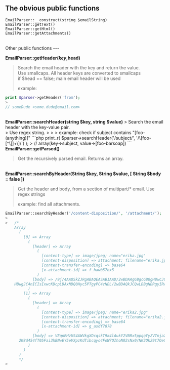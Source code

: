 The obvious public functions
---
```
EmailParser::__construct(string $emailString)
EmailParser::getText()
EmailParser::getHtml()
EmailParser::getAttachments()
```
<br />
Other public functions
---
<br />

<b>EmailParser::getHeader($key,$head)</b>
> Search the email header with the key and return the value.<br />
> Use smallcaps. All header keys are converted to smallcaps<br />
> if $head == false; main email header will be used<br />
> 
> example:
```php
print $parser->getHeader('from');
>
// someDude <some.dude@email.com>
```

<br />
<b>EmailParser::searchHeader(string $key, string $value)</b>
> Search the email header with the key-value pair.<br />
> Use regex string.
> 
> 
> example: check if subject contains "[foo-(anything)]"
```php
print_r( $parser->searchHeader('/subject/', '/\[foo-[^\]]+\]/') );
> 
// array(key=>subject, value=>[foo-barsoap])
```

<br />
<b>EmailParser::getParsed()</b>

> Get the recursively parsed email.
> Returns an array.


<br />
<b>EmailParser::searchByHeader(String $key, String $value, [ String $body = false ])</b>

> Get the header and body, from a section of multipart/* email.
> Use regex strings
> 
> 
> example: find all attachments.
```php
EmailParser::searchByHeader('/content-disposition/', '/attachment/');
> 
>	/*
	Array
      (
        [0] => Array
          (
            [header] => Array
              (
                [content-type] => image/jpeg; name="erika.jpg"
                [content-disposition] => attachment; filename="erika.jpg"
                [content-transfer-encoding] => base64
                [x-attachment-id] => f_hawb57bx5
              )
            [body] => /9j/4AAQSkZJRgABAQEASABIAAD/2wBDAAgGBgcGBQgHBwcJCQgKDBQNDAsLDBkSEw8UHRofHh0a
    HBwgJC4nICIsIxwcKDcpLDAxNDQ0Hyc5PTgyPC4zNDL/2wBDAQkJCQwLDBgNDRgyIRwhMjIyMjIy
          )
        [1] => Array
          (
            [header] => Array
              (
                [content-type] => image/jpeg; name="erika2.jpg"
                [content-disposition] => attachment; filename="erika2.jpg"
                [content-transfer-encoding] => base64
                [x-attachment-id] => g_asdf7878
              )
            [body] => VEqnRHzUS4AWVkgXDcqskT9k4lAukY2VNRx5ppqqYyZVTnjaZAKYUlx9MTzVL6kCdygmZzibBIAT
      2K8d454fT05Fai3hBNwEY5eVXpzKdTibcqyo4FoW7OIhoN02sNx0/NK3Qk29t7OeGP01A1q88VWD      
          )
        )
      )
      */
> 
```
